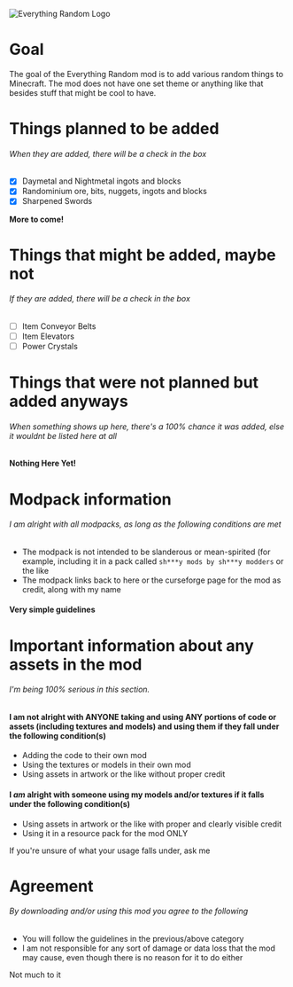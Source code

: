 
![Everything Random Logo](https://i.imgur.com/0dSi9Nl.png)

# Goal

The goal of the Everything Random mod is to add various random things to Minecraft. The mod does not have one set theme or anything like that besides stuff that might be cool to have.


# Things planned to be added
###### When they are added, there will be a check in the box

- [x] Daymetal and Nightmetal ingots and blocks
- [x] Randominium ore, bits, nuggets, ingots and blocks
- [x] Sharpened Swords

**More to come!**


# Things that might be added, maybe not
###### If they are added, there will be a check in the box

- [ ] Item Conveyor Belts
- [ ] Item Elevators
- [ ] Power Crystals

# Things that were not planned but added anyways
###### When something shows up here, there's a 100% chance it was added, else it wouldnt be listed here at all

**Nothing Here Yet!**


# Modpack information

###### I am alright with all modpacks, as long as the following conditions are met

- The modpack is not intended to be slanderous or mean-spirited (for example, including it in a pack called `sh***y mods by sh***y modders` or the like
- The modpack links back to here or the curseforge page for the mod as credit, along with my name

#### Very simple guidelines


# Important information about any assets in the mod
###### I'm being 100% serious in this section.

#### I am not alright with **ANYONE** taking and using **ANY** portions of code or assets (including textures and models) and using them if they fall under the following condition(s)

- Adding the code to their own mod
- Using the textures or models in their own mod
- Using assets in artwork or the like without proper credit


#### I *am* alright with someone using my models and/or textures if it falls under the following condition(s)

- Using assets in artwork or the like with proper and clearly visible credit
- Using it in a resource pack for the mod ONLY


If you're unsure of what your usage falls under, ask me



# Agreement
###### By downloading and/or using this mod you agree to the following

- You will follow the guidelines in the previous/above category
- I am not responsible for any sort of damage or data loss that the mod may cause, even though there is no reason for it to do either

Not much to it
